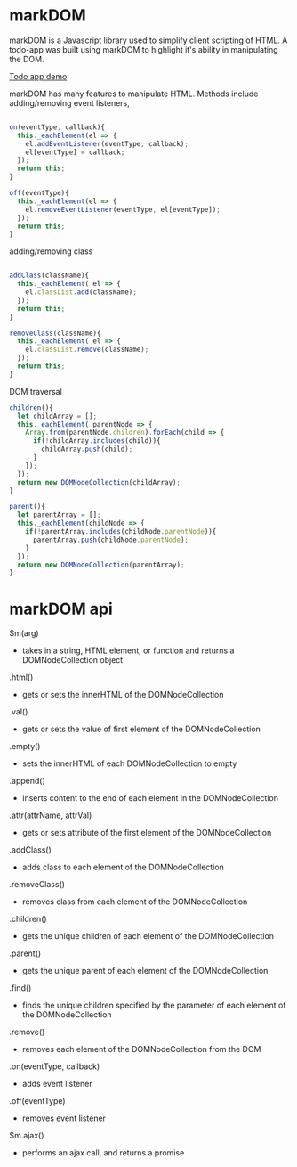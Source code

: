 # markDOM

markDOM is a Javascript library used to simplify client scripting of HTML. A todo-app was built using markDOM to highlight it's ability in manipulating the DOM.

<a target="_blank" href='http://sunnygwong.com/Todo-with-markDOM/'>Todo app demo</a>

markDOM has many features to manipulate HTML. Methods include adding/removing event listeners,

``` javascript

on(eventType, callback){
  this._eachElement(el => {
    el.addEventListener(eventType, callback);
    el[eventType] = callback;
  });
  return this;
}

off(eventType){
  this._eachElement(el => {
    el.removeEventListener(eventType, el[eventType]);
  });
  return this;
}

```

adding/removing class

``` javascript

addClass(className){
  this._eachElement( el => {
    el.classList.add(className);
  });
  return this;
}

removeClass(className){
  this._eachElement( el => {
    el.classList.remove(className);
  });
  return this;
}

```

DOM traversal

``` javascript
children(){
  let childArray = [];
  this._eachElement( parentNode => {
    Array.from(parentNode.children).forEach(child => {
      if(!childArray.includes(child)){
        childArray.push(child);
      }
    });
  });
  return new DOMNodeCollection(childArray);
}

parent(){
  let parentArray = [];
  this._eachElement(childNode => {
    if(!parentArray.includes(childNode.parentNode)){
      parentArray.push(childNode.parentNode);
    }
  });
  return new DOMNodeCollection(parentArray);
}

```
# markDOM api

$m(arg)
- takes in a string, HTML element, or function and returns a DOMNodeCollection object

.html()
- gets or sets the innerHTML of the DOMNodeCollection

.val()
- gets or sets the value of first element of the DOMNodeCollection

.empty()
- sets the innerHTML of each DOMNodeCollection to empty

.append()
- inserts content to the end of each element in the DOMNodeCollection

.attr(attrName, attrVal)
- gets or sets attribute of the first element of the DOMNodeCollection

.addClass()
- adds class to each element of the DOMNodeCollection

.removeClass()
- removes class from each element of the DOMNodeCollection

.children()
- gets the unique children of each element of the DOMNodeCollection

.parent()
- gets the unique parent of each element of the DOMNodeCollection

.find()
- finds the unique children specified by the parameter of each element of the DOMNodeCollection

.remove()
- removes each element of the DOMNodeCollection from the DOM

.on(eventType, callback)
- adds event listener

.off(eventType)
- removes event listener

$m.ajax()
- performs an ajax call, and returns a promise
